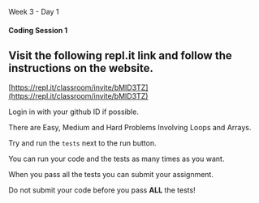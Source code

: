  Week 3 - Day 1

#### Coding Session 1

## Visit the following repl.it link and follow the instructions on the website.

[https://repl.it/classroom/invite/bMID3TZ](https://repl.it/classroom/invite/bMID3TZ)

Login in with your github ID if possible. 

There are Easy, Medium and Hard Problems Involving Loops and Arrays.

Try and run the `tests` next to the run button.

You can run your code and the tests as many times as you want. 

When you pass all the tests you can submit your assignment. 

Do not submit your code before you pass **ALL** the tests! 


